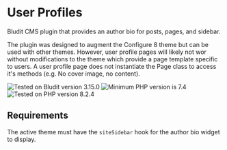 # User Profiles

Bludit CMS plugin that provides an author bio for posts, pages, and sidebar.

The plugin was designed to augment the Configure 8 theme but can be used with other themes. However, user profile pages will likely not wor without modifications to the theme which provide a page template specific to users. A user profile page does not instantiate the Page class to access it's methods (e.g. No cover image, no content).

![Tested on Bludit version 3.15.0](https://img.shields.io/badge/Bludit-3.15.0-42a5f5.svg?style=flat-square "Tested on Bludit version 3.15.0")
![Minimum PHP version is 7.4](https://img.shields.io/badge/PHP_Min-7.4-8892bf.svg?style=flat-square "Minimum PHP version is 7.4")
![Tested on PHP version 8.2.4](https://img.shields.io/badge/PHP_Test-8.2.4-8892bf.svg?style=flat-square "Tested on PHP version 8.2.4")

## Requirements

The active theme must have the `siteSidebar` hook for the author bio widget to display.

